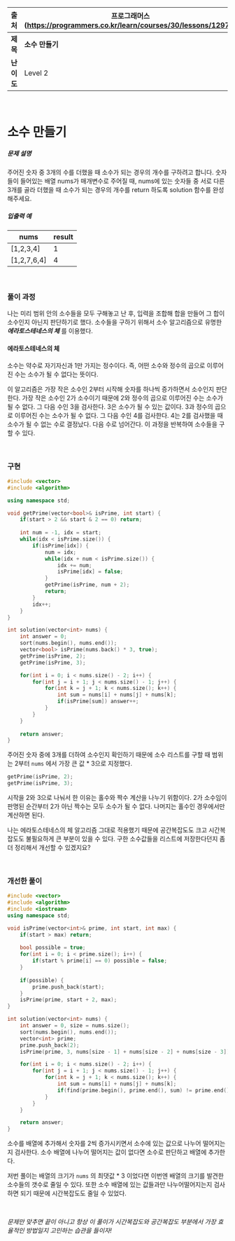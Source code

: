 |    출처    | 프로그래머스(https://programmers.co.kr/learn/courses/30/lessons/12977) |
| :--------: | ------------------------------------------------------------ |
|  **제목**  | **소수 만들기**                                              |
| **난이도** | Level 2                                                      |

<br />

# 소수 만들기

##### 문제 설명

주어진 숫자 중 3개의 수를 더했을 때 소수가 되는 경우의 개수를 구하려고 합니다. 숫자들이 들어있는 배열 nums가 매개변수로 주어질 때, nums에 있는 숫자들 중 서로 다른 3개를 골라 더했을 때 소수가 되는 경우의 개수를 return 하도록 solution 함수를 완성해주세요.

##### 입출력 예

| nums        | result |
| ----------- | ------ |
| [1,2,3,4]   | 1      |
| [1,2,7,6,4] | 4      |

<br />

### 풀이 과정

나는 미리 범위 안의 소수들을 모두 구해놓고 난 후, 입력을 조합해 합을 만들어 그 합이 소수인지 아닌지 판단하기로 했다. 소수들을 구하기 위해서 소수 알고리즘으로 유명한 ***에라토스테네스의 체*** 를 이용했다.


#### 에라토스테네스의 체

소수는 약수로 자기자신과 1만 가지는 정수이다. 즉, 어떤 소수와 정수의 곱으로 이루어진 수는 소수가 될 수 없다는 뜻이다.

이 알고리즘은 가장 작은 소수인 2부터 시작해 숫자를 하나씩 증가하면서 소수인지 판단한다. 가장 작은 소수인 2가 소수이기 때문에 2와 정수의 곱으로 이루어진 수는 소수가 될 수 없다. 그 다음 수인 3을 검사한다. 3은 소수가 될 수 있는 값이다. 3과 정수의 곱으로 이루어진 수는 소수가 될 수 없다. 그 다음 수인 4를 검사한다. 4는 2를 검사했을 때 소수가 될 수 없는 수로 결정났다. 다음 수로 넘어간다. 이 과정을 반복하여 소수들을 구할 수 있다.

<br />

### 구현

```c++
#include <vector>
#include <algorithm>

using namespace std;

void getPrime(vector<bool>& isPrime, int start) {
    if(start > 2 && start & 2 == 0) return;
    
    int num = -1, idx = start;
    while(idx < isPrime.size()) {
        if(isPrime[idx]) {
            num = idx;
            while(idx + num < isPrime.size()) {
                idx += num;
                isPrime[idx] = false;
            }
            getPrime(isPrime, num + 2);
            return;
        }
        idx++;
    }
}

int solution(vector<int> nums) {
    int answer = 0;
    sort(nums.begin(), nums.end());
    vector<bool> isPrime(nums.back() * 3, true);
    getPrime(isPrime, 2);
    getPrime(isPrime, 3);

    for(int i = 0; i < nums.size() - 2; i++) {
        for(int j = i + 1; j < nums.size() - 1; j++) {
            for(int k = j + 1; k < nums.size(); k++) {
                int sum = nums[i] + nums[j] + nums[k];
                if(isPrime[sum]) answer++;
            }
        }
    }
  
    return answer;
}
```

주어진 숫자 중에 3개를 더하여 소수인지 확인하기 때문에 소수 리스트를 구할 때 범위는 2부터 `nums` 에서 가장 큰 값 * 3으로 지정했다.

```c++
getPrime(isPrime, 2);
getPrime(isPrime, 3);
```

시작을 2와 3으로 나눠서 한 이유는 홀수와 짝수 계산을 나누기 위함이다. 2가 소수임이 판명된 순간부터 2가 아닌 짝수는 모두 소수가 될 수 없다. 나머지는 홀수인 경우에서만 계산하면 된다.

나는 에라토스테네스의 체 알고리즘 그대로 적용했기 때문에 공간복잡도도 크고 시간복잡도도 불필요하게 큰 부분이 있을 수 있다. 구한 소수값들을 리스트에 저장한다던지 좀 더 정리해서 개선할 수 있겠지요?

<br />

### 개선한 풀이

```c++
#include <vector>
#include <algorithm>
#include <iostream>
using namespace std;

void isPrime(vector<int>& prime, int start, int max) {    
    if(start > max) return;
    
    bool possible = true;
    for(int i = 0; i < prime.size(); i++) {
        if(start % prime[i] == 0) possible = false;
    }
    
    if(possible) {
        prime.push_back(start);
    }
    isPrime(prime, start + 2, max);
}

int solution(vector<int> nums) {
    int answer = 0, size = nums.size();
    sort(nums.begin(), nums.end());
    vector<int> prime;
    prime.push_back(2);
    isPrime(prime, 3, nums[size - 1] + nums[size - 2] + nums[size - 3]);

    for(int i = 0; i < nums.size() - 2; i++) {
        for(int j = i + 1; j < nums.size() - 1; j++) {
            for(int k = j + 1; k < nums.size(); k++) {
                int sum = nums[i] + nums[j] + nums[k];
                if(find(prime.begin(), prime.end(), sum) != prime.end()) answer++;
            }
        }
    }

    return answer;
}
```

소수를 배열에 추가해서 숫자를 2씩 증가시키면서 소수에 있는 값으로 나누어 떨어지는지 검사한다. 소수 배열에 나누어 떨어지는 값이 없다면 소수로 판단하고 배열에 추가한다.

저번 풀이는 배열의 크기가 `nums` 의 최댓값 * 3 이었다면 이번엔 배열의 크기를 발견한 소수들의 갯수로 줄일 수 있다. 또한 소수 배열에 있는 값들과만 나누어떨어지는지 검사하면 되기 때문에 시간복잡도도 줄일 수 있었다.

<br />

*문제만 맞추면 끝이 아니고 항상 이 풀이가 시간복잡도와 공간복잡도 부분에서 가장 효율적인 방법일지 고민하는 습관을 들이자!*
